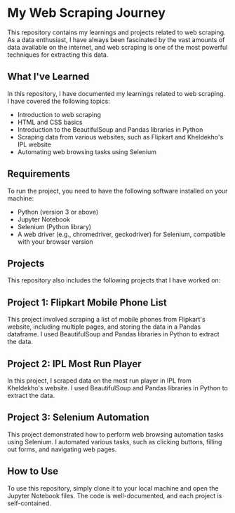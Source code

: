 # My Web Scraping Journey
This repository contains my learnings and projects related to web scraping. As a data enthusiast, I have always been fascinated by the vast amounts of data available on the internet, and web scraping is one of the most powerful techniques for extracting this data.

## What I've Learned
In this repository, I have documented my learnings related to web scraping. I have covered the following topics:

- Introduction to web scraping
- HTML and CSS basics
- Introduction to the BeautifulSoup and Pandas libraries in Python
- Scraping data from various websites, such as Flipkart and Kheldekho's IPL website
- Automating web browsing tasks using Selenium

## Requirements
To run the project, you need to have the following software installed on your machine:

- Python (version 3 or above)
- Jupyter Notebook
- Selenium (Python library)
- A web driver (e.g., chromedriver, geckodriver) for Selenium, compatible with your browser version

## Projects
This repository also includes the following projects that I have worked on:

## Project 1: Flipkart Mobile Phone List
This project involved scraping a list of mobile phones from Flipkart's website, including multiple pages, and storing the data in a Pandas dataframe. I used BeautifulSoup and Pandas libraries in Python to extract the data.

## Project 2: IPL Most Run Player
In this project, I scraped data on the most run player in IPL from Kheldekho's website. I used BeautifulSoup and Pandas libraries in Python to extract the data.

## Project 3: Selenium Automation
This project demonstrated how to perform web browsing automation tasks using Selenium. I automated various tasks, such as clicking buttons, filling out forms, and navigating web pages.

## How to Use
To use this repository, simply clone it to your local machine and open the Jupyter Notebook files. The code is well-documented, and each project is self-contained.

